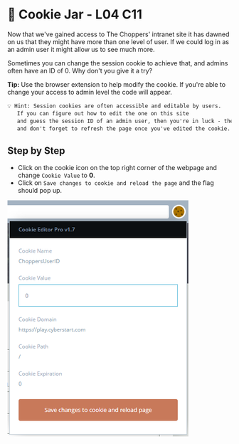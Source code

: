 # 🍪 Cookie Jar - L04 C11

Now that we've gained access to The Choppers' intranet site it has dawned on us that they might have more than one level of user. If we could log in as an admin user it might allow us to see much more.

Sometimes you can change the session cookie to achieve that, and admins often have an ID of 0. Why don't you give it a try?

**Tip:** Use the browser extension to help modify the cookie. If you're able to change your access to admin level the code will appear.

```txt
💡 Hint: Session cookies are often accessible and editable by users.
   If you can figure out how to edit the one on this site
   and guess the session ID of an admin user, then you're in luck - the flag will appear! Oh,
   and don't forget to refresh the page once you've edited the cookie.
```

## Step by Step

- Click on the cookie icon on the top right corner of the webpage and change `Cookie Value` to **0**.
- Click on `Save changes to cookie and reload the page` and the flag should pop up.

![image of cookie interface](/assets/cookiejar1.png)
